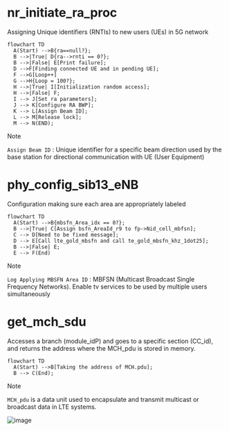 # nr_initiate_ra_proc
Assigning Unique identifiers (RNTIs) to new users (UEs) in 5G network

```mermaid
flowchart TD 
  A(Start) -->B{ra==null?};
  B -->|True| D{ra-->rnti == 0?};
  B -->|False| E[Print failure];
  D -->F[Finding connected UE and in pending UE];
  F -->G[Loop++]
  G -->H{Loop = 100?};
  H -->|True| I[Initialization random access];
  H -->|False| F;
  I --> J[Set ra parameters];
  J --> K[Configure RA BWP];
  K --> L[Assign Beam ID];
  L --> M[Release lock];
  M --> N(END);
```

> [!NOTE]
> `Assign Beam ID` : Unique identifier for a specific beam direction used by the base station for directional communication with UE (User Equipment)


# phy_config_sib13_eNB
Configuration making sure each area are appropriately labeled
```mermaid
flowchart TD 
  A(Start) -->B{mbsfn_Area_idx == 0?};
  B -->|True| C[Assign bsfn_AreaId_r9 to fp->Nid_cell_mbfsn];
  C --> D[Need to be fixed message];
  D --> E[Call lte_gold_mbsfn and call te_gold_mbsfn_khz_1dot25];
  B -->|False| E;
  E --> F(End)
```
> [!NOTE]
> `Log Applying MBSFN Area ID` : MBFSN (Multicast Broadcast Single Frequency Networks). Enable tv services to be used by multiple users simultaneously

# get_mch_sdu
Accesses a branch (module_idP) and goes to a specific section (CC_id), and  returns the address where the MCH_pdu is stored in memory.

```mermaid
flowchart TD 
  A(Start) -->B[Taking the address of MCH.pdu];
  B --> C(End);
```

> [!NOTE]
> `MCH_pdu` is a data unit used to encapsulate and transmit multicast or broadcast data in LTE systems.

![image](https://github.com/bmw-ece-ntust/internship/assets/123353805/dff1cf43-e6c0-40ee-a534-a9850623b0c3)
